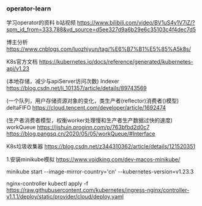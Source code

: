 ### operator-learn

学习operator的资料
b站视频         https://www.bilibili.com/video/BV1uS4y1V7iZ/?spm_id_from=333.788&vd_source=d5ee327d9a6b29e6c35103c4f4dec7d5

博主分析        https://www.cnblogs.com/luozhiyun/tag/%E6%B7%B1%E5%85%A5k8s/

K8s官方文档     https://kubernetes.io/docs/reference/generated/kubernetes-api/v1.23

(本地存储，减少与apiServer访问次数)
Indexer        https://blog.csdn.net/li_101357/article/details/89743569

(一个队列，用户存储资源对象的变化，类生产者(reflector)消费者()模型)
deltaFIFO      https://cloud.tencent.com/developer/article/1692474

(生产者消费者模型，权衡worker处理慢和生产者生产数据过快的速度)
workQueue      https://jishuin.proginn.com/p/763bfbd2d0c7
               https://blog.pangsq.cn/2020/05/05/workQueue/#Interface


K8s垃圾收集器 https://blog.csdn.net/z344310362/article/details/121520351

1.安装minikube模拟
https://www.voidking.com/dev-macos-minikube/

minikube start --image-mirror-country='cn'
--kubernetes-version=v1.23.3

nginx-controller      kubectl apply -f https://raw.githubusercontent.com/kubernetes/ingress-nginx/controller-v1.1.1/deploy/static/provider/cloud/deploy.yaml
